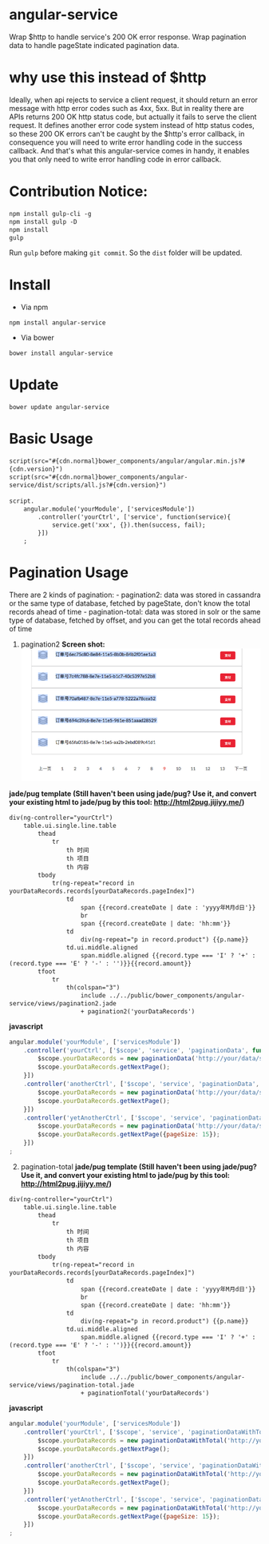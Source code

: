 # angular-service
Wrap $http to handle service's 200 OK error response.
Wrap pagination data to handle pageState indicated pagination data.

# why use this instead of $http
Ideally, when api rejects to service a client request, it should return an error message with http error codes such as 4xx, 5xx. But in reality there are APIs returns 200 OK http status code, but actually it fails to serve the client request. It defines another error code system instead of http status codes, so these 200 OK errors can't be caught by the $http's error callback,  in consequence you will need to write error handling code in the success callback. And that's what this angular-service comes in handy, it enables you that only need to write error handling code in error callback.

# Contribution Notice:
```
npm install gulp-cli -g
npm install gulp -D
npm install
gulp
```
Run `gulp` before making `git commit`. So the `dist` folder will be updated.

# Install
 - Via npm
```
npm install angular-service
```
 - Via bower
```
bower install angular-service
```

# Update 
```
bower update angular-service
```

# Basic Usage
```jade
script(src="#{cdn.normal}bower_components/angular/angular.min.js?#{cdn.version}")
script(src="#{cdn.normal}bower_components/angular-service/dist/scripts/all.js?#{cdn.version}")

script.
    angular.module('yourModule', ['servicesModule'])
        .controller('yourCtrl', ['service', function(service){
            service.get('xxx', {}).then(success, fail);
        }])
    ;

```

# Pagination Usage
There are 2 kinds of pagination:
    - pagination2: data was stored in cassandra or the same type of database, fetched by pageState, don't know the total records ahead of time 
    - pagination-total: data was stored in solr or the same type of database, fetched by offset, and you can get the total records ahead of time
    
1. pagination2
**Screen shot:**
![Screen shot of pagination](assets/pagination.png)

**jade/pug template (Still haven't been using jade/pug? Use it, and convert your existing html to jade/pug by this tool: http://html2pug.jijiyy.me/)**
```jade
div(ng-controller="yourCtrl")
    table.ui.single.line.table
        thead
            tr
                th 时间
                th 项目
                th 内容
        tbody
            tr(ng-repeat="record in yourDataRecords.records[yourDataRecords.pageIndex]")
                td
                    span {{record.createDate | date : 'yyyy年M月d日'}}
                    br
                    span {{record.createDate | date: 'hh:mm'}}
                td
                    div(ng-repeat="p in record.product") {{p.name}}
                td.ui.middle.aligned
                    span.middle.aligned {{record.type === 'I' ? '+' : (record.type === 'E' ? '-' : '')}}{{record.amount}}
        tfoot
            tr
                th(colspan="3")
                    include ../../public/bower_components/angular-service/views/pagination2.jade
                    + pagination2('yourDataRecords')
```
**javascript**
```javascript
angular.module('yourModule', ['servicesModule'])
    .controller('yourCtrl', ['$scope', 'service', 'paginationData', function ($scope, service, paginationData) {
        $scope.yourDataRecords = new paginationData('http://your/data/source/url');
        $scope.yourDataRecords.getNextPage();
    }])
    .controller('anotherCtrl', ['$scope', 'service', 'paginationData', function ($scope, service, paginationData) {
        $scope.yourDataRecords = new paginationData('http://your/data/source/url', {pageSize: 5});
        $scope.yourDataRecords.getNextPage();
    }])
    .controller('yetAnotherCtrl', ['$scope', 'service', 'paginationData', function ($scope, service, paginationData) {
        $scope.yourDataRecords = new paginationData('http://your/data/source/url');
        $scope.yourDataRecords.getNextPage({pageSize: 15});
    }])
;
```

2. pagination-total
**jade/pug template (Still haven't been using jade/pug? Use it, and convert your existing html to jade/pug by this tool: http://html2pug.jijiyy.me/)**
```jade
div(ng-controller="yourCtrl")
    table.ui.single.line.table
        thead
            tr
                th 时间
                th 项目
                th 内容
        tbody
            tr(ng-repeat="record in yourDataRecords.records[yourDataRecords.pageIndex]")
                td
                    span {{record.createDate | date : 'yyyy年M月d日'}}
                    br
                    span {{record.createDate | date: 'hh:mm'}}
                td
                    div(ng-repeat="p in record.product") {{p.name}}
                td.ui.middle.aligned
                    span.middle.aligned {{record.type === 'I' ? '+' : (record.type === 'E' ? '-' : '')}}{{record.amount}}
        tfoot
            tr
                th(colspan="3")
                    include ../../public/bower_components/angular-service/views/pagination-total.jade
                    + paginationTotal('yourDataRecords')
```
**javascript**
```javascript
angular.module('yourModule', ['servicesModule'])
    .controller('yourCtrl', ['$scope', 'service', 'paginationDataWithTotal', function ($scope, service, paginationDataWithTotal) {
        $scope.yourDataRecords = new paginationDataWithTotal('http://your/data/source/url');
        $scope.yourDataRecords.getNextPage();
    }])
    .controller('anotherCtrl', ['$scope', 'service', 'paginationDataWithTotal', function ($scope, service, paginationDataWithTotal) {
        $scope.yourDataRecords = new paginationDataWithTotal('http://your/data/source/url', {pageSize: 5});
        $scope.yourDataRecords.getNextPage();
    }])
    .controller('yetAnotherCtrl', ['$scope', 'service', 'paginationDataWithTotal', function ($scope, service, paginationDataWithTotal) {
        $scope.yourDataRecords = new paginationDataWithTotal('http://your/data/source/url');
        $scope.yourDataRecords.getNextPage({pageSize: 15});
    }])
;
```